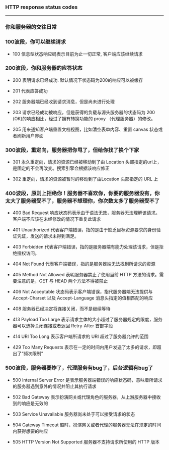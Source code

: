 ### HTTP response status codes
-------
### 你和服务器的交往日常
### 100波段，你可以继续请求

* 100 信息型状态响应码表示目前为止一切正常, 客户端应该继续请求

### 200波段，你和服务器的应答状态
* 200 表明请求已经成功. 默认情况下状态码为200的响应可以被缓存

* 201 代表应答成功

* 202 服务器端已经收到请求消息，但是尚未进行处理

* 203 请求已经成功被响应，但是获得的负载与源头服务器的状态码为 200 (OK)的响应相比，经过了拥有转换功能的 proxy （代理服务器）的修改。

* 205 用来通知客户端重置文档视图，比如清空表单内容、重置 canvas 状态或者刷新用户界面

### 300波段，重定向，服务器把你甩了，但给你找了换个下家

* 301 永久重定向，请求的资源已经被移动到了由 Location 头部指定的url上，是固定的不会再改变。搜索引擎会根据该响应修正

* 302 重定向，请求的资源被暂时的移动到了由Location 头部指定的 URL 上

### 400波段，原则上拒绝你！服务器不喜欢你，你要的服务器没有，你太大了服务器受不了，服务器不想理你，你次数太多了服务器受不了

* 400 Bad Request 响应状态码表示由于语法无效，服务器无法理解该请求。 客户端不应该在未经修改的情况下重复此请求

* 401 Unauthorized 代表客户端错误，指的是由于缺乏目标资源要求的身份验证凭证，发送的请求未得到满足。

* 403 Forbidden 代表客户端错误，指的是服务器端有能力处理该请求，但是拒绝授权访问。

* 404 Not Found 代表客户端错误，指的是服务器端无法找到所请求的资源

* 405 Method Not Allowed 表明服务器禁止了使用当前 HTTP 方法的请求。需要注意的是，GET 与 HEAD 两个方法不得被禁止

* 406 Not Acceptable 状态码表示客户端错误，指代服务器端无法提供与  Accept-Charset 以及 Accept-Language 消息头指定的值相匹配的响应

* 408 服务器已经决定将连接关闭，而不是继续等待

* 413 Payload Too Large 表示请求主体的大小超过了服务器规定的限度，服务器可以选择关闭连接或者返回  Retry-After 首部字段

* 414 URI Too Long 表示客户端所请求的 URI 超过了服务器允许的范围


* 429 Too Many Requests 表示在一定的时间内用户发送了太多的请求，即超出了“频次限制”

### 500波段，服务器要炸了，代理服务有bug了，后台逻辑有bug了

* 500 Internal Server Error 是表示服务器端错误的响应状态码，意味着所请求的服务器遇到意外的情况并阻止其执行请求

* 502 Bad Gateway 表示扮演网关或代理角色的服务器，从上游服务器中接收到的响应是无效的

* 503 Service Unavailable 服务器尚未处于可以接受请求的状态

* 504 Gateway Timeout 超时，扮演网关或者代理的服务器无法在规定的时间内获得想要的响应

* 505 HTTP Version Not Supported 服务器不支持请求所使用的 HTTP 版本